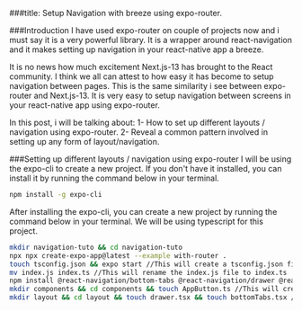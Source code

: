 ###title: Setup Navigation with breeze using expo-router.

###Introduction
I have used expo-router on couple of projects now and i must say it is a very powerful library. It is a wrapper around react-navigation and it makes setting up navigation in your react-native app a breeze.

It is no news how much excitement Next.js-13 has brought to the React community. I think we all can attest to how easy it has become to setup navigation between pages. This is the same similarity i see between expo-router and Next.js-13. It is very easy to setup navigation between screens in your react-native app using expo-router.

In this post, i will be talking about:
1-  How to set up different layouts / navigation using expo-router.
2-  Reveal a common pattern involved in setting up any form of layout/navigation.

###Setting up different layouts / navigation using expo-router
I will be using the expo-cli to create a new project. If you don't have it installed, you can install it by running the command below in your terminal.

```bash
npm install -g expo-cli
```
After installing the expo-cli, you can create a new project by running the command below in your terminal. We will be using typescript for this project.

```bash
mkdir navigation-tuto && cd navigation-tuto
npx npx create-expo-app@latest --example with-router .
touch tsconfig.json && expo start //This will create a tsconfig.json file, setup all necessary dependencies to run typescript and start the expo server
mv index.js index.ts //This will rename the index.js file to index.ts
npm install @react-navigation/bottom-tabs @react-navigation/drawer @react-navigation/core @expo/vector-icons
mkdir components && cd components && touch AppButton.ts //This will create a components folder and a file called AppButton.ts
mkdir layout && cd layout && touch drawer.tsx && touch bottomTabs.tsx //This will create a layout folder and two files called drawer.tsx and bottomTabs.tsx
```
```




